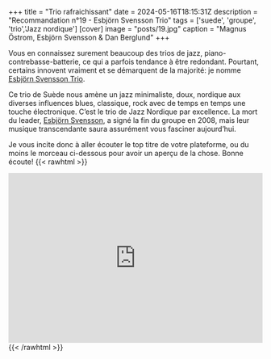 +++
title = "Trio rafraichissant"
date = 2024-05-16T18:15:31Z
description = "Recommandation n°19 - Esbjörn Svensson Trio"
tags = ['suede', 'groupe', 'trio','Jazz nordique']
[cover]
image = "posts/19.jpg"
caption = "Magnus Östrom, Esbjörn Svensson & Dan Berglund"
+++

Vous en connaissez surement beaucoup des trios de jazz, piano-contrebasse-batterie, ce qui a parfois tendance à être
redondant. Pourtant, certains innovent vraiment et se démarquent de la majorité: je
nomme [Esbjörn Svensson Trio](https://fr.wikipedia.org/wiki/Esbj%C3%B6rn_Svensson_Trio).

Ce trio de Suède nous amène un jazz minimaliste, doux, nordique aux diverses influences blues, classique, rock avec de
temps en temps une touche électronique. C’est le trio de Jazz Nordique par excellence. La mort du
leader, [Esbjörn Svensson](https://fr.wikipedia.org/wiki/Esbj%C3%B6rn_Svensson ), a signé la fin du groupe en 2008, mais
leur musique transcendante saura assurément vous fasciner aujourd’hui. 

Je vous incite donc
à aller écouter le top titre de votre plateforme, ou du moins le morceau ci-dessous pour avoir un aperçu de la chose.
Bonne écoute!
{{< rawhtml >}}
<div style="max-width:100%;"><div style="position:relative;padding-bottom:calc(56.25% + 52px);height: 0;"><iframe style="position:absolute;top:0;left:0;" width="100%" height="100%" src="https://odesli.co/embed/?url=https%3A%2F%2Fartist.link%2Fest&theme=light" frameborder="0" allowfullscreen sandbox="allow-same-origin allow-scripts allow-presentation allow-popups allow-popups-to-escape-sandbox" allow="clipboard-read; clipboard-write"></iframe></div></div>
{{< /rawhtml >}}